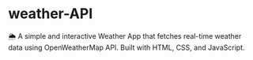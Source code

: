 # weather-API
🌦️ A simple and interactive Weather App that fetches real-time weather data using OpenWeatherMap API. Built with HTML, CSS, and JavaScript.
